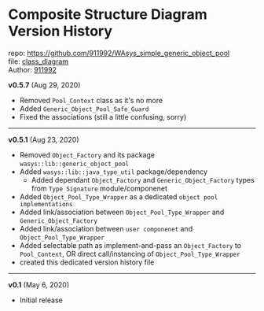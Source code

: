 # Composite Structure Diagram Version History
repo: https://github.com/911992/WAsys_simple_generic_object_pool  
file: [class_diagram](./_diagrams/composite_struc_diagram.svg)  
Author: [911992](https://github.com/911992)  

**v0.5.7** (Aug 29, 2020)

* Removed `Pool_Context` class as it's no more
* Added `Generic_Object_Pool_Safe_Guard`
* Fixed the associations (still a little confusing, sorry)

<hr/>

**v0.5.1** (Aug 23, 2020)

* Removed `Object_Factory` and its package `wasys::lib::generic_object_pool`
* Added `wasys::lib::java_type_util` package/dependency
    * Added dependant `Object_Factory` and `Generic_Object_Factory` types from `Type Signature` module/componenet
* Added `Object_Pool_Type_Wrapper` as a dedicated `object pool implementations`
* Added link/association between `Object_Pool_Type_Wrapper` and `Generic_Object_Factory`
* Added link/association between `user componenet` and `Object_Pool_Type_Wrapper`
* Added selectable path as implement-and-pass an `Object_Factory` to `Pool_Context`, OR direct call/instancing of `Object_Pool_Type_Wrapper`
* created this dedicated version history file

<hr/>

**v0.1** (May 6, 2020)

* Initial release